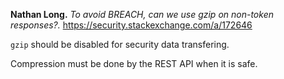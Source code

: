 **Nathan Long.** *To avoid BREACH, can we use gzip on non-token responses?.*
https://security.stackexchange.com/a/172646

`gzip` should be disabled for security data transfering.

Compression must be done by the REST API when it is safe.
